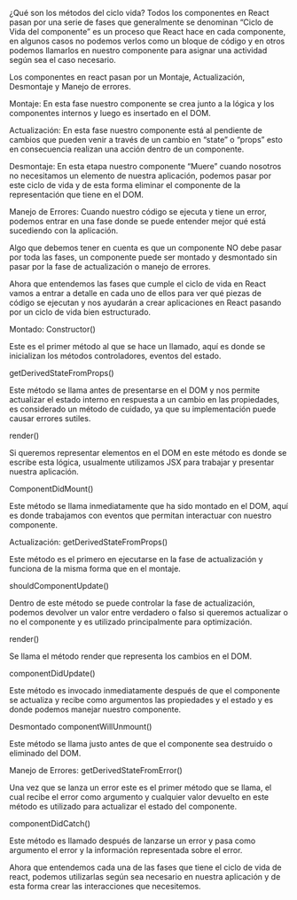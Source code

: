 ¿Qué son los métodos del ciclo vida?
Todos los componentes en React pasan por una serie de fases que generalmente se denominan “Ciclo de Vida del componente” es un proceso que React hace en cada componente, en algunos casos no podemos verlos como un bloque de código y en otros podemos llamarlos en nuestro componente para asignar una actividad según sea el caso necesario.

Los componentes en react pasan por un Montaje, Actualización, Desmontaje y Manejo de errores.

Montaje:
En esta fase nuestro componente se crea junto a la lógica y los componentes internos y luego es insertado en el DOM.

Actualización:
En esta fase nuestro componente está al pendiente de cambios que pueden venir a través de un cambio en “state” o “props” esto en consecuencia realizan una acción dentro de un componente.

Desmontaje:
En esta etapa nuestro componente “Muere” cuando nosotros no necesitamos un elemento de nuestra aplicación, podemos pasar por este ciclo de vida y de esta forma eliminar el componente de la representación que tiene en el DOM.

Manejo de Errores:
Cuando nuestro código se ejecuta y tiene un error, podemos entrar en una fase donde se puede entender mejor qué está sucediendo con la aplicación.

Algo que debemos tener en cuenta es que un componente NO debe pasar por toda las fases, un componente puede ser montado y desmontado sin pasar por la fase de actualización o manejo de errores.

Ahora que entendemos las fases que cumple el ciclo de vida en React vamos a entrar a detalle en cada uno de ellos para ver qué piezas de código se ejecutan y nos ayudarán a crear aplicaciones en React pasando por un ciclo de vida bien estructurado.

Montado:
Constructor()

Este es el primer método al que se hace un llamado, aquí es donde se inicializan los métodos controladores, eventos del estado.

getDerivedStateFromProps()

Este método se llama antes de presentarse en el DOM y nos permite actualizar el estado interno en respuesta a un cambio en las propiedades, es considerado un método de cuidado, ya que su implementación puede causar errores sutiles.

render()

Si queremos representar elementos en el DOM en este método es donde se escribe esta lógica, usualmente utilizamos JSX para trabajar y presentar nuestra aplicación.

ComponentDidMount()

Este método se llama inmediatamente que ha sido montado en el DOM, aquí es donde trabajamos con eventos que permitan interactuar con nuestro componente.

Actualización:
getDerivedStateFromProps()

Este método es el primero en ejecutarse en la fase de actualización y funciona de la misma forma que en el montaje.

shouldComponentUpdate()

Dentro de este método se puede controlar la fase de actualización, podemos devolver un valor entre verdadero o falso si queremos actualizar o no el componente y es utilizado principalmente para optimización.

render()

Se llama el método render que representa los cambios en el DOM.

componentDidUpdate()

Este método es invocado inmediatamente después de que el componente se actualiza y recibe como argumentos las propiedades y el estado y es donde podemos manejar nuestro componente.

Desmontado
componentWillUnmount()

Este método se llama justo antes de que el componente sea destruido o eliminado del DOM.

Manejo de Errores:
getDerivedStateFromError()

Una vez que se lanza un error este es el primer método que se llama, el cual recibe el error como argumento y cualquier valor devuelto en este método es utilizado para actualizar el estado del componente.

componentDidCatch()

Este método es llamado después de lanzarse un error y pasa como argumento el error y la información representada sobre el error.

Ahora que entendemos cada una de las fases que tiene el ciclo de vida de react, podemos utilizarlas según sea necesario en nuestra aplicación y de esta forma crear las interacciones que necesitemos.